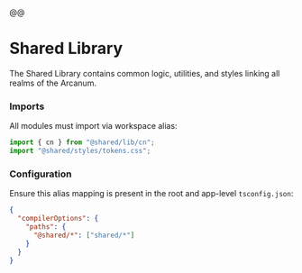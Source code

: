 @@
 # Shared Library

The Shared Library contains common logic, utilities, and styles linking all realms of the Arcanum.

### Imports
All modules must import via workspace alias:
```ts
import { cn } from "@shared/lib/cn";
import "@shared/styles/tokens.css";
```

### Configuration
Ensure this alias mapping is present in the root and app-level `tsconfig.json`:
```json
{
  "compilerOptions": {
    "paths": {
      "@shared/*": ["shared/*"]
    }
  }
}
```
